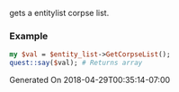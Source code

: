 gets a entitylist corpse list.
### Example

```perl
my $val = $entity_list->GetCorpseList();
quest::say($val); # Returns array
```


Generated On 2018-04-29T00:35:14-07:00